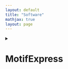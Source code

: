 ```yaml
---
layout: default
title: "Software"
mathjax: true
layout: page
---
```


<details>
<summary> 
  
  # MotifExpress

</summary>
<br>

MotifExpress1 is a tool for rapidly discovering cis-regulatory motifs by correlating sequence to expression data. It will discover motifs whose presence is best correlated with changes in genome-wide gene expression from a control state to an experimental state. It uses expression data as measured by microarray or RNA-seq, and repeatmasked sequence data from regions relevant to the genes whose expression has been measured.

## -Installing MotifExpress  
MotifExpress was designed for win32 systems, and requires a number of prerequisites to function. You should download them first if you do not have them:

</details>


